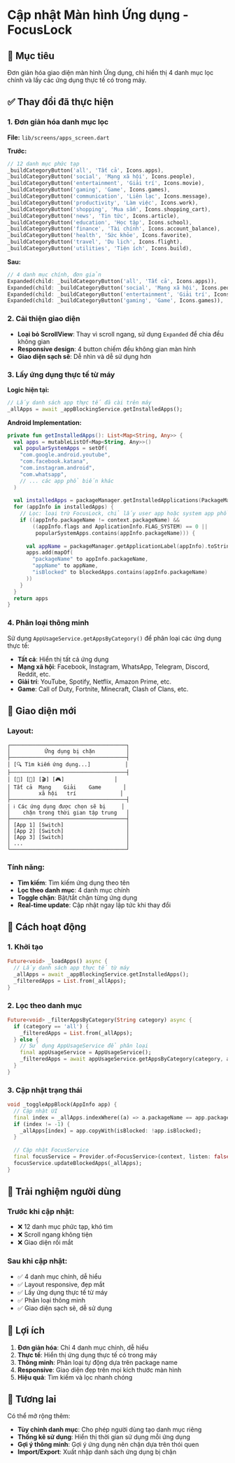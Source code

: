 # Cập nhật Màn hình Ứng dụng - FocusLock

## 🎯 Mục tiêu

Đơn giản hóa giao diện màn hình Ứng dụng, chỉ hiển thị 4 danh mục lọc chính và lấy các ứng dụng thực tế có trong máy.

## ✅ Thay đổi đã thực hiện

### 1. **Đơn giản hóa danh mục lọc**

**File:** `lib/screens/apps_screen.dart`

**Trước:**
```dart
// 12 danh mục phức tạp
_buildCategoryButton('all', 'Tất cả', Icons.apps),
_buildCategoryButton('social', 'Mạng xã hội', Icons.people),
_buildCategoryButton('entertainment', 'Giải trí', Icons.movie),
_buildCategoryButton('gaming', 'Game', Icons.games),
_buildCategoryButton('communication', 'Liên lạc', Icons.message),
_buildCategoryButton('productivity', 'Làm việc', Icons.work),
_buildCategoryButton('shopping', 'Mua sắm', Icons.shopping_cart),
_buildCategoryButton('news', 'Tin tức', Icons.article),
_buildCategoryButton('education', 'Học tập', Icons.school),
_buildCategoryButton('finance', 'Tài chính', Icons.account_balance),
_buildCategoryButton('health', 'Sức khỏe', Icons.favorite),
_buildCategoryButton('travel', 'Du lịch', Icons.flight),
_buildCategoryButton('utilities', 'Tiện ích', Icons.build),
```

**Sau:**
```dart
// 4 danh mục chính, đơn giản
Expanded(child: _buildCategoryButton('all', 'Tất cả', Icons.apps)),
Expanded(child: _buildCategoryButton('social', 'Mạng xã hội', Icons.people)),
Expanded(child: _buildCategoryButton('entertainment', 'Giải trí', Icons.movie)),
Expanded(child: _buildCategoryButton('gaming', 'Game', Icons.games)),
```

### 2. **Cải thiện giao diện**

- **Loại bỏ ScrollView**: Thay vì scroll ngang, sử dụng `Expanded` để chia đều không gian
- **Responsive design**: 4 button chiếm đều không gian màn hình
- **Giao diện sạch sẽ**: Dễ nhìn và dễ sử dụng hơn

### 3. **Lấy ứng dụng thực tế từ máy**

**Logic hiện tại:**
```dart
// Lấy danh sách app thực tế đã cài trên máy
_allApps = await _appBlockingService.getInstalledApps();
```

**Android Implementation:**
```kotlin
private fun getInstalledApps(): List<Map<String, Any>> {
  val apps = mutableListOf<Map<String, Any>>()
  val popularSystemApps = setOf(
    "com.google.android.youtube",
    "com.facebook.katana",
    "com.instagram.android",
    "com.whatsapp",
    // ... các app phổ biến khác
  )
  
  val installedApps = packageManager.getInstalledApplications(PackageManager.GET_META_DATA)
  for (appInfo in installedApps) {
    // Lọc: loại trừ FocusLock, chỉ lấy user app hoặc system app phổ biến
    if ((appInfo.packageName != context.packageName) &&
        ((appInfo.flags and ApplicationInfo.FLAG_SYSTEM) == 0 ||
         popularSystemApps.contains(appInfo.packageName))) {
      
      val appName = packageManager.getApplicationLabel(appInfo).toString()
      apps.add(mapOf(
        "packageName" to appInfo.packageName,
        "appName" to appName,
        "isBlocked" to blockedApps.contains(appInfo.packageName)
      ))
    }
  }
  return apps
}
```

### 4. **Phân loại thông minh**

Sử dụng `AppUsageService.getAppsByCategory()` để phân loại các ứng dụng thực tế:

- **Tất cả**: Hiển thị tất cả ứng dụng
- **Mạng xã hội**: Facebook, Instagram, WhatsApp, Telegram, Discord, Reddit, etc.
- **Giải trí**: YouTube, Spotify, Netflix, Amazon Prime, etc.
- **Game**: Call of Duty, Fortnite, Minecraft, Clash of Clans, etc.

## 🎨 Giao diện mới

### Layout:
```
┌─────────────────────────────────────┐
│           Ứng dụng bị chặn          │
├─────────────────────────────────────┤
│ [🔍 Tìm kiếm ứng dụng...]           │
├─────────────────────────────────────┤
│ [📱] [👥] [🎬] [🎮]                │
│ Tất cả  Mạng    Giải    Game       │
│         xã hội   trí              │
├─────────────────────────────────────┤
│ ℹ️ Các ứng dụng được chọn sẽ bị     │
│    chặn trong thời gian tập trung   │
├─────────────────────────────────────┤
│ [App 1] [Switch]                    │
│ [App 2] [Switch]                    │
│ [App 3] [Switch]                    │
│ ...                                 │
└─────────────────────────────────────┘
```

### Tính năng:
- **Tìm kiếm**: Tìm kiếm ứng dụng theo tên
- **Lọc theo danh mục**: 4 danh mục chính
- **Toggle chặn**: Bật/tắt chặn từng ứng dụng
- **Real-time update**: Cập nhật ngay lập tức khi thay đổi

## 🔧 Cách hoạt động

### 1. **Khởi tạo**
```dart
Future<void> _loadApps() async {
  // Lấy danh sách app thực tế từ máy
  _allApps = await _appBlockingService.getInstalledApps();
  _filteredApps = List.from(_allApps);
}
```

### 2. **Lọc theo danh mục**
```dart
Future<void> _filterAppsByCategory(String category) async {
  if (category == 'all') {
    _filteredApps = List.from(_allApps);
  } else {
    // Sử dụng AppUsageService để phân loại
    final appUsageService = AppUsageService();
    _filteredApps = await appUsageService.getAppsByCategory(category, appsList: _allApps);
  }
}
```

### 3. **Cập nhật trạng thái**
```dart
void _toggleAppBlock(AppInfo app) {
  // Cập nhật UI
  final index = _allApps.indexWhere((a) => a.packageName == app.packageName);
  if (index != -1) {
    _allApps[index] = app.copyWith(isBlocked: !app.isBlocked);
  }
  
  // Cập nhật FocusService
  final focusService = Provider.of<FocusService>(context, listen: false);
  focusService.updateBlockedApps(_allApps);
}
```

## 📱 Trải nghiệm người dùng

### Trước khi cập nhật:
- ❌ 12 danh mục phức tạp, khó tìm
- ❌ Scroll ngang không tiện
- ❌ Giao diện rối mắt

### Sau khi cập nhật:
- ✅ 4 danh mục chính, dễ hiểu
- ✅ Layout responsive, đẹp mắt
- ✅ Lấy ứng dụng thực tế từ máy
- ✅ Phân loại thông minh
- ✅ Giao diện sạch sẽ, dễ sử dụng

## 🚀 Lợi ích

1. **Đơn giản hóa**: Chỉ 4 danh mục chính, dễ hiểu
2. **Thực tế**: Hiển thị ứng dụng thực tế có trong máy
3. **Thông minh**: Phân loại tự động dựa trên package name
4. **Responsive**: Giao diện đẹp trên mọi kích thước màn hình
5. **Hiệu quả**: Tìm kiếm và lọc nhanh chóng

## 🔮 Tương lai

Có thể mở rộng thêm:
- **Tùy chỉnh danh mục**: Cho phép người dùng tạo danh mục riêng
- **Thống kê sử dụng**: Hiển thị thời gian sử dụng mỗi ứng dụng
- **Gợi ý thông minh**: Gợi ý ứng dụng nên chặn dựa trên thói quen
- **Import/Export**: Xuất nhập danh sách ứng dụng bị chặn 